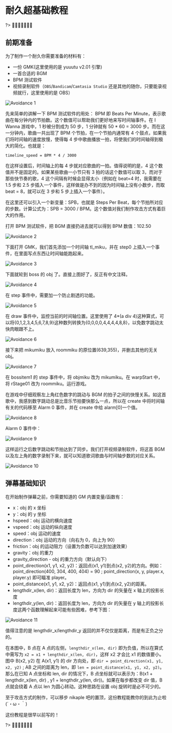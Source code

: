 # 耐久超基础教程

?> :chicken::chicken::chicken::chicken::chicken::chicken::chicken:

## 前期准备

为了制作一个耐久你需要准备的材料有：

* 一份 GMK(这里使用的是 yuuutu v2.01 引擎)
* 一首合适的 BGM
* BPM 测试软件
* 视频录制软件（`OBS`/`Bandicam`/`Camtasia Studio` 还是其他的随你，只要能录视频就行，这里使用的是 OBS）

![Avoidance 1](_images/avoidance1.png)

先来简单的讲解一下 BPM 测试软件的用处：
BPM 即 Beats Per Minute，表示歌曲在每分钟内的节拍数。这个数值可以帮助我们更好地来写时间轴事件。在 I Wanna 游戏中，1 秒被分割成为 50 步，1 分钟就有 50 \* 60 = 3000 步。而在这一分钟内，歌曲一共出现了 BPM 个节拍，在一个节拍内通常有 4 个鼓点，如果我们将时间轴的速度放慢，使得每 4 步中歌曲播放一拍，将使我们的时间轴得到极大的简化。也就是：

```gml
timeline_speed = BPM * 4 / 3000
```

在这样设置后，时间轴上的每 4 步就对应歌曲的一拍。值得说明的是，4 这个数值并不是固定的。如果某些歌曲一小节只有 3 拍的话这个数值可以取 3，而对于那些快节奏的歌，4 这个间隔有时候会显得太小（例如在 beat=4 时，我需要在 1.5 步和 2.5 步插入一个事件，这样做是办不到的因为时间轴上没有小数步，而取 beat = 8，就可以在 3 步和 5 步上插入一个事件）。

在这里还可以引入一个新变量：SPB，也就是 Steps Per Beat，每个节拍所对应的步数。计算公式为：SPB = 3000 / BPM。这个数值对我们制作攻击方式有着巨大的作用。

打开 BPM 测试软件，把 BGM 直接扔进去就可以得到 BPM 数值：102.50

![Avoidance 2](_images/avoidance2.png)

下面打开 GMK，我们首先添加一个时间轴 tl_miku，并在 step0 上插入一个事件，在里面写点东西让时间轴能跑起来。

![Avoidance 3](_images/avoidance3.png)

下面就轮到 boss 的 obj 了。直接上图好了，反正有中文注释。

![Avoidance 4](_images/avoidance4.png)

在 step 事件中，需要加一个防止剧透的功能。

![Avoidance 5](_images/avoidance5.png)

在 draw 事件中，监控当前的时间轴位置。这里使用了 4\*(a div 4)这种算式，可以将{0,1,2,3,4,5,6,7,8,9}这种数列转换为{0,0,0,0,4,4,4,4,8,8}，以免数字跳动太快肉眼跟不上。

![Avoidance 6](_images/avoidance6.png)

接下来把 mikumiku 放入 roommiku 的原位置(639,355)，并删去其他的无关 obj。

![Avoidance 7](_images/avoidance7.png)

在 bossitem1 的 step 事件中，将 objmiku 改为 mikumiku。在 warpStart 中，将 rStage01 改为 roommiku。运行游戏。

在游戏中仔细观察左上角红色数字的跳动与 BGM 的拍子之间的快慢关系。如这首歌中，我感到数字跳动总是比音乐节拍要快那么一点，所以在 create 中将时间轴有关的代码移至 Alarm 0 事件，并在 create 中给 alarm[0]一个值。

![Avoidance 8](_images/avoidance8.png)

Alarm 0 事件中：

![Avoidance 9](_images/avoidance9.png)

这样运行之后数字跳动和节拍达到了同步。我们打开视频录制软件，将这首 BGM 以及左上角的数字录制下来，就可以知道歌词歌曲与时间轴步数的对应关系。

![Avoidance 10](_images/avoidance10.png)

## 弹幕基础知识

在开始制作弹幕之前，你需要知道的 GM 内置变量/函数有：

* x：obj 的 x 坐标
* y：obj 的 y 坐标
* hspeed：obj 运动的横向速度
* vspeed：obj 运动的纵向速度
* speed：obj 运动的速度
* direction：obj 运动的方向（向右为 0，向上为 90）
* friction：obj 的运动阻力（设置为负数可以达到加速效果）
* gravity：obj 的重力
* gravity_direction - obj 的重力方向（默认向下）
* point_direction(x1, y1, x2, y2)：返回点(x1, y1)到点(x2, y2)的方向。例如：point_direction(400, 304, 400, 404) = 90 ; point_direction(x, y, player.x, player.y) 即可瞄准 player。
* point_distance(x1, y1, x2, y2)：返回点(x1, y1)到点(x2, y2)的距离。
* lengthdir_x(len, dir)：返回长度为 len，方向为 dir 的矢量在 x 轴上的投影长度
* lengthdir_y(len, dir)：返回长度为 len，方向为 dir 的矢量在 y 轴上的投影长度这两个函数理解起来可能有些困难，参考下图：

![Avoidance 11](_images/avoidance11.png)

值得注意的是 lengthdir_x/lengthdir_y 返回的并不仅仅是距离，而是有正负之分的。

在本图中，B 点在 A 点的左侧，`lengthdir_x(len, dir)` 即为负值，所以在算式中需写为 `x2 = x1 + lengthdir_x(len, dir)`，这样 x2 才会比 x1 的数值要小。图中 B(x2, y2) 在 A(x1, y1) 的 dir 方向处，即 `dir = point_direction(x1, y1, x2, y2)` ; AB 之间的距离为 len，即 `len = point_distance(x1, y1, x2, y2)`。那么在已知 A 点坐标和 len, dir 的情况下，B 点坐标就可以表示为：B(x1 + lengthdir_x(len, dir) , y1 + lengthdir_y(len, dir))。如果在每步都改变 dir 值，B 点就会绕着 A 点以 len 为圆心转动。这种思路在设置 obj 旋转时是必不可少的。

至于攻击方式的制作，可以移步 nikaple 吧的置顶，这份教程能教你的到此为止啦(´・ω・｀)

这份教程是很早以前写的！

?> :chicken::chicken::chicken::chicken::chicken::chicken::chicken:
